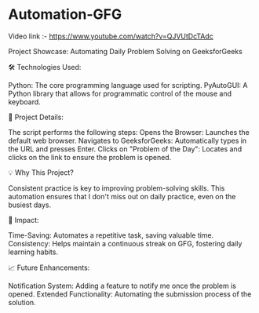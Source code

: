 # Automation-GFG
Video link :- https://www.youtube.com/watch?v=QJVUtDcTAdc

Project Showcase: Automating Daily Problem Solving on GeeksforGeeks 

🛠️ Technologies Used:

Python: The core programming language used for scripting.
PyAutoGUI: A Python library that allows for programmatic control of the mouse and keyboard.

📜 Project Details:

The script performs the following steps:
Opens the Browser: Launches the default web browser.
Navigates to GeeksforGeeks: Automatically types in the URL and presses Enter.
Clicks on "Problem of the Day": Locates and clicks on the link to ensure the problem is opened.

💡 Why This Project?

Consistent practice is key to improving problem-solving skills. This automation ensures that I don't miss out on daily practice, even on the busiest days.

🚀 Impact:

Time-Saving: Automates a repetitive task, saving valuable time.
Consistency: Helps maintain a continuous streak on GFG, fostering daily learning habits.

📈 Future Enhancements:

Notification System: Adding a feature to notify me once the problem is opened.
Extended Functionality: Automating the submission process of the solution.
